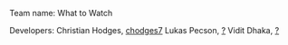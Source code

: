 Team name: What to Watch

Developers:
Christian Hodges, [chodges7](https://github.com/chodges7)
Lukas Pecson, [?](?)
Vidit Dhaka, [?](?)
